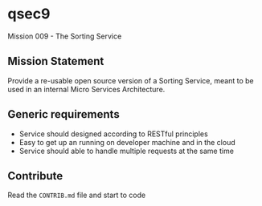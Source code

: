 # qsec9
Mission 009 - The Sorting Service

## Mission Statement
Provide a re-usable open source version of a Sorting Service, meant to be used in an internal Micro Services Architecture.


## Generic requirements
- Service should designed according to RESTful principles
- Easy to get up an running on developer machine and in the cloud
- Service should able to handle multiple requests at the same time

## Contribute

Read the `CONTRIB.md` file and start to code
